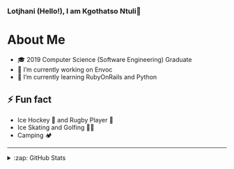 ### Lotjhani (Hello!), I am Kgothatso Ntuli👋

# About Me

- 🎓 2019 Computer Science (Software Engineering) Graduate 
- 🔭 I’m currently working on Envoc
- 🌱 I’m currently learning RubyOnRails and Python


## ⚡ Fun fact
* Ice Hockey 🏒 and Rugby Player 🏉
* Ice Skating and Golfing 🏌🏿‍
* Camping 🏕️

---

<details>
  <summary>:zap: GitHub Stats</summary>
  
  ![Kgothatso's github stats](https://github-readme-stats.vercel.app/api?username=KgothatsoN&theme=dark&show_icons=true&hide=contribs)
</details>
